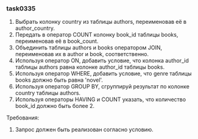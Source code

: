 
### task0335

1. Выбрать колонку country из таблицы authors, переименовав её в author_country.
2. Передать в оператор COUNT колонку book_id таблицы books, переименовав её в book_count.
2. Объединить таблицы authors и books оператором JOIN, переименовав их в author и book, соответственно.
3. Используя оператор ON, добавить условие, что колонка author_id таблицы authors равнa колонке author_id таблицы books.
4. Используя оператор WHERE, добавить условие, что genre таблицы books должно быть равна &#39;novel&#39;.
5. Используя оператор GROUP BY, сгруппируй результат по колонке country таблицы authors.
6. Используя операторы HAVING и COUNT указать, что количество book_id должно быть более 2.


Требования:
1.	Запрос должен быть реализован согласно условию.


